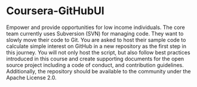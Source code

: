 # Coursera-GitHubUI
Empower and provide opportunities for low income individuals. The core team currently uses Subversion (SVN) for managing code. They want to slowly move their code to Git. You are asked to host their sample code to calculate simple interest on GitHub in a new repository as the first step in this journey. You will not only host the script, but also follow best practices introduced in this course and create supporting documents for the open source project including a code of conduct, and contribution guidelines. Additionally, the repository should be available to the community under the Apache License 2.0.
